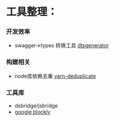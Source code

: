 # 工具整理：

### 开发效率
- swagger->types 转换工具 [dtsgenerator](https://github.com/horiuchi/dtsgenerator)

### 构建相关
- node库依赖去重 [yarn-deduplicate](https://github.com/atlassian/yarn-deduplicate)

### 工具库
- dsbridge/jsbridge
- [google blockly](https://developers.google.com/blockly)


